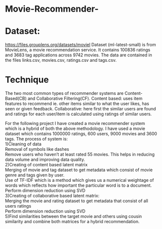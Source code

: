 # Movie-Recommender-


# Dataset: 
https://files.grouplens.org/datasets/moviel
Dataset (ml-latest-small) is from MovieLens, a movie recommendation service. It contains 100836 ratings and 3683 tag applications across 9742 movies. The data are contained in the files links.csv, movies.csv, ratings.csv and tags.csv.

# Technique 
The two most common types of recommender systems are Content-Based(CB) and Collaborative Filtering(CF).
Content based: uses item features to recommend ie. other items similar to what the user likes, has seen or given feedback.
Collaborative: here first the similar users are found and ratings for each user/item is calculated using ratings of similar users. 

For the following project I have created a movie recommender system which is a hybrid of both the above methodology. I have used a movie dataset which contains 1000000 ratings, 600 users, 9000 movies and 3600 tags. The process of system is:  
  1)Cleaning of data  
      Removal of symbols like dashes   
      Remove users who haven’t at least rated 55 movies. This helps in  reducing data volume and improving data quality.  
  2)Creating of content based latent matrix  
      Merging of movie and tag dataset to get metadata which consist of movie genre and tags given by user.  
      Use of TF-IDF which is a method which gives us a numerical weightage of words which reflects how important the particular word is to a document.  
      Perform dimension reduction using SVD  
  3)Creating of collaborative based latent matrix:  
      Merging the movie and rating dataset to get metadata that consist of all users ratings  
      Perform dimension reduction using SVD  
  5)Find similarities between the target movie and others using cousin similarity and combine both matrices for a hybrid recommendation.   
